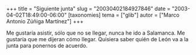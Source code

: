 +++
title = "Siguiente junta"
slug = "20030402184927846"
date = "2003-04-02T18:49:00-06:00"
[taxonomies]
tema = ["glib"]
autor = ["Marco Antonio Zúñiga Martínez"]
+++

Me gustaría asistir, sólo que no se llegar, nunca he ido a Salamanca. Me
gustaría que me dijeran cómo llegar. Quisiera saber quién de León va a
la junta para ponernos de acuerdo.

